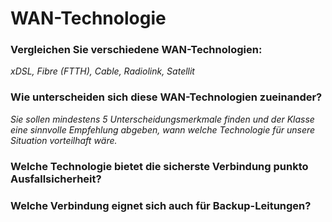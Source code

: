 # WAN-Technologie

### Vergleichen Sie verschiedene WAN-Technologien:
*xDSL, Fibre (FTTH), Cable, Radiolink, Satellit*

### Wie unterscheiden sich diese WAN-Technologien zueinander?
*Sie sollen mindestens 5 Unterscheidungsmerkmale finden und der Klasse eine sinnvolle Empfehlung abgeben, wann welche Technologie für unsere Situation vorteilhaft wäre.*

### Welche Technologie bietet die sicherste Verbindung punkto Ausfallsicherheit?

### Welche Verbindung eignet sich auch für Backup-Leitungen?
